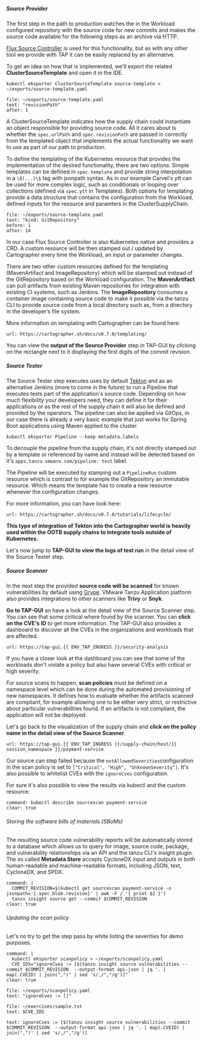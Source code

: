 
##### Source Provider

The first step in the path to production watches the in the Workload configured repository with the source code for new commits and makes the source code available for the following steps as an archive via HTTP. 

[Flux Source Controller](https://fluxcd.io/flux/components/source/) is used for this functionality, but as with any other tool we provide with TAP it can be easily replaced by an alternative.

To get an idea on how that is implemented, we'll export the related **ClusterSourceTemplate** and open it in the IDE.
```execute
kubectl eksporter ClusterSourceTemplate source-template > ~/exports/source-template.yaml
```
```editor:select-matching-text
file: ~/exports/source-template.yaml
text: "revisionPath"
after: 1
```
A ClusterSourceTemplate indicates how the supply chain could instantiate an object responsible for providing source code. All it cares about is whether the `spec.urlPath` and `spec.revisionPath` are passed in correctly from the templated object that implements the actual functionality we want to use as part of our path to production.

To define the templating of the Kubernetes resource that provides the implementation of the desired functionality, there are two options. Simple templates can be defined in `spec.template` and provide string interpolation in a `\$(...)\$` tag with jsonpath syntax.
As in our example Carvel's ytt can be used for more complex logic, such as conditionals or looping over collections (defined via `spec.ytt` in Templates).
Both options for templating provide a data structure that contains the configuration from the Workload, defined inputs for the resource and paramters in the ClusterSupplyChain.

```editor:select-matching-text
file: ~/exports/source-template.yaml
text: "kind: GitRepository"
before: 1
after: 14
```

In our case Flux Source Controller is also Kubernetes native and provides a CRD. A custom resource will be then stamped out / updated by Cartographer every time the Workload, an input or parameter changes.

There are two other custom resources defined for the templating (MavenArtifact and ImageRepository) which will be stamped out instead of the GitRepository based on the Workload configuration. 
The **MavenArtifact** can pull artifacts from existing Maven repositories for integration with existing CI systems, such as Jenkins. The **ImageRepository** consumes a container image containing source code to make it possible via the tanzu CLI to provide source code from a local directory such as, from a directory in the developer’s file system.

More information on templating with Cartographer can be found here:
```dashboard:open-url
url: https://cartographer.sh/docs/v0.7.0/templating/
```

You can view the **output of the Source Provider** step in TAP-GUI by clicking on the rectangle next to it displaying the first digits of the commit revision.

##### Source Tester
 
The Source Tester step executes uses by default [Tekton](https://tekton.dev) and as an alternative Jenkins (more to come in the future) to run a Pipeline that executes tests part of the application's source code. 
Depending on how much flexibility your developers need, they can define it for their applications or as the rest of the supply chain it will also be defined and provided by the operators. The pipeline can also be applied via GitOps, in our case there is already a very basic example that just works for Spring Boot applications using Maven applied to the cluster.
```execute
kubectl eksporter Pipeline --keep metadata.labels
```

To decouple the pipeline from the supply chain, it's not directly stamped out by a template or referenced by name and instead will be detected based on it's `apps.tanzu.vmware.com/pipeline: test` label.

The Pipeline will be executed by stamping out a `PipelineRun` custom resource which is contrast to for example the GitRepository an immutable resource. Which means the template has to create a new resource whenever the configuration changes.

For more information, you can have look here:
```dashboard:open-url
url: https://cartographer.sh/docs/v0.7.0/tutorials/lifecycle/
```

**This type of integration of Tekton into the Cartographer world is heavily used within the OOTB supply chains to integrate tools outside of Kubernetes.**

Let's now jump to **TAP-GUI to view the logs of test run** in the detail view of the Source Tester step.

##### Source Scanner

In the next step the provided **source code will be scanned** for known vulnerabilities by default using [Grype](https://github.com/anchore/grype). VMware Tanzu Application platform also provides integrations to other scanners like **Trivy** or **Snyk**.

**Go to TAP-GUI** an have a look at the detail view of the Source Scanner step. You can see that some ciritical where found by the scanner. 
You can **click on the CVE's ID** to get more information.
The TAP-GUI also provides a dashboard to discover all the CVEs in the organizations and workloads that are affected.
```dashboard:open-url
url: https://tap-gui.{{ ENV_TAP_INGRESS }}/security-analysis
```
If you have a closer look at the dashboard you can see that some of the workloads don't violate a policy but also have several CVEs with critical or high severity.

For source scans to happen, **scan policies** must be defined on a namespace level which can be done during the automated provisioning of new namespaces. It defines how to evaluate whether the artifacts scanned are compliant, for example allowing one to be either very strict, or restrictive about particular vulnerabilities found. 
If an artifacts is not compliant, the application will not be deployed.

Let's go back to the visualization of the supply chain and **click on the policy name in the detail view of the Source Scanner**.
```dashboard:open-url
url: https://tap-gui.{{ ENV_TAP_INGRESS }}/supply-chain/host/{{ session_namespace }}/payment-service
```

Our source can step failed because the `notAllowedSeverities`configuration in the scan policy is set to  `["Critical", "High", "UnknownSeverity"]`. It's also possible to whitelist CVEs with the `ignoreCves` configuration.

For sure it's also possible to view the results via kubectl and the custom resource.
```terminal:execute
command: kubectl describe sourcescan payment-service
clear: true
```

###### Storing the software bills of materials (SBoMs)
The resulting source code vulnerability reports will be automatically stored to a database which allows us to query for image, source code, package, and vulnerability relationships via an API and the tanzu CLI's insight plugin. The so called **Metadata Store** accepts CycloneDX input and outputs in both human-readable and machine-readable formats, including JSON, text, CycloneDX, and SPDX.

```terminal:execute
command: |
  COMMIT_REVISION=$(kubectl get sourcescan payment-service -o jsonpath='{.spec.blob.revision}' | awk -F / '{ print $2 }')
  tanzu insight source get --commit $COMMIT_REVISION
clear: true
```

###### Updating the scan policy
Let's no try to get the step pass by white listing the severities for demo purposes.

```terminal:execute
command: |
  kubectl eksporter scanpolicy > ~/exports/scanpolicy.yaml
  CVE_IDS="ignoreCves := [$(tanzu insight source vulnerabilities --commit $COMMIT_REVISION  --output-format api-json | jq '. | map(.CVEID) | join(",")' | sed 's/,/","/g')]"
clear: true
```

```editor:select-matching-text
file: ~/exports/scanpolicy.yaml
text: "ignoreCves := []"
```

```editor:replace-text-selection
file: ~/exercises/sample.txt
text: $CVE_IDS
```
```workshop:copy
text: ignoreCves := [$(tanzu insight source vulnerabilities --commit $COMMIT_REVISION  --output-format api-json | jq '. | map(.CVEID) | join(",")' | sed 's/,/","/g')]
```
